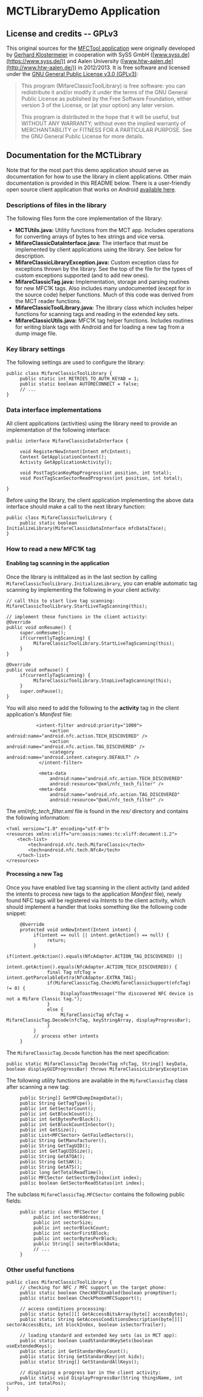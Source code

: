 # MCTLibraryDemo Application

## License and credits -- GPLv3

This original sources for the [MFCTool application](www.icaria.de/mct/) were
originally developed by
[Gerhard Klostermeier](https://github.com/ikarus23) in cooperation with SySS GmbH
([www.syss.de](https://www.syss.de/)) and Aalen
University ([www.htw-aalen.de](http://www.htw-aalen.de/)) in 2012/2013.
It is free software and licensed under the
[GNU General Public License v3.0 (GPLv3)](https://www.gnu.org/licenses/gpl-3.0.txt):

>This program (MifareClassicToolLibrary) is free software: you can redistribute it and/or modify
>it under the terms of the GNU General Public License as published by
>the Free Software Foundation, either version 3 of the License, or
>(at your option) any later version.
>
>This program is distributed in the hope that it will be useful,
>but WITHOUT ANY WARRANTY; without even the implied warranty of
>MERCHANTABILITY or FITNESS FOR A PARTICULAR PURPOSE.  See the
>GNU General Public License for more details.

## Documentation for the MCTLibrary

Note that for the most part this demo application should serve as documentation
for how to use the library in client applications. Other main documentation is
provided in this README below. There is a user-friendly open source
client application that works on Android
[available here](https://github.com/maxieds/MCTLibraryDemo).

### Descriptions of files in the library

The following files form the core implementation of the library:
* **MCTUtils.java:** Utility functions from the MCT app. Includes operations for 
converting arrays of bytes to hex strings and vice versa. 
* **MifareClassicDataInterface.java:** The interface that must be implemented by 
client applications using the library. See below for description. 
* **MifareClassicLibraryException.java:** Custom exception class for exceptions 
thrown by the library. See the top of the file for the types of custom 
exceptions supported (and to add new ones). 
* **MifareClassicTag.java:** Implementation, storage and parsing routines for 
new MFC1K tags. Also includes many undocumented (except for in the source code) 
helper functions. Much of this code was derived from the MCT reader functions.  
* **MifareClassicToolLibrary.java:** The library class which includes helper 
functions for scanning tags and reading in the extended key sets.
* **MifareClassicUtils.java:** MFC1K tag helper functions. Includes routines for 
writing blank tags with Android and for loading a new tag from a dump image file. 

### Key library settings

The following settings are used to configure the library:
```
public class MifareClassicToolLibrary {
     public static int RETRIES_TO_AUTH_KEYAB = 1;
     public static boolean AUTORECONNECT = false;
     // ...
}
```

### Data interface implementations

All client applications (activities) using the library need to provide an 
implementation of the following interface:
```
public interface MifareClassicDataInterface {

     void RegisterNewIntent(Intent mfcIntent);
     Context GetApplicationContext();
     Activity GetApplicationActivity();

     void PostTagScanKeyMapProgress(int position, int total);
     void PostTagScanSectorReadProgress(int position, int total);

}
```
Before using the library, the client application implementing the above data 
interface should make a call to the next library function:
```
public class MifareClassicToolLibrary {
     public static boolean InitializeLibrary(MifareClassicDataInterface mfcDataIface);
}
```

### How to read a new MFC1K tag

#### Enabling tag scanning in the application

Once the library is inititalized as in the last section by calling 
``MifareClassicToolLibrary.InitializeLibrary``, you can enable automatic tag 
scanning by implementing the following in your client activity:
```
// call this to start live tag scanning:
MifareClassicToolLibrary.StartLiveTagScanning(this);

// implement these functions in the client activity:
@Override
public void onResume() {
     super.onResume();
     if(currentlyTagScanning) {
          MifareClassicToolLibrary.StartLiveTagScanning(this);
     }
}

@Override
public void onPause() {
     if(currentlyTagScanning) {
          MifareClassicToolLibrary.StopLiveTagScanning(this);
     }
     super.onPause();
}
```
You will also need to add the following to the **activity** tag in the client application's 
*Manifest* file:
```
           <intent-filter android:priority="1000">
                <action android:name="android.nfc.action.TECH_DISCOVERED" />
                <action android:name="android.nfc.action.TAG_DISCOVERED" />
                <category android:name="android.intent.category.DEFAULT" />
            </intent-filter>

            <meta-data
                android:name="android.nfc.action.TECH_DISCOVERED"
                android:resource="@xml/nfc_tech_filter" />
            <meta-data
                android:name="android.nfc.action.TAG_DISCOVERED"
                android:resource="@xml/nfc_tech_filter" />
```
The *xml/nfc_tech_filter.xml* file is found in the *res/* directory and contains the 
following information:
```
<?xml version="1.0" encoding="utf-8"?>
<resources xmlns:xliff="urn:oasis:names:tc:xliff:document:1.2">
    <tech-list>
        <tech>android.nfc.tech.MifareClassic</tech>
        <tech>android.nfc.tech.NfcA</tech>
    </tech-list>
</resources>
```

#### Processing a new Tag

Once you have enabled live tag scanning in the client activity (and added the intents to 
process new tags to the application *Manifest* file), newly found NFC tags will be registered 
via *Intents* to the client activity, which should implement a handler that looks something 
like the following code snippet:
```
     @Override
     protected void onNewIntent(Intent intent) {
          if(intent == null || intent.getAction() == null) {
               return;
          }
          if(intent.getAction().equals(NfcAdapter.ACTION_TAG_DISCOVERED) ||
             intent.getAction().equals(NfcAdapter.ACTION_TECH_DISCOVERED)) {
               final Tag nfcTag = intent.getParcelableExtra(NfcAdapter.EXTRA_TAG);
               if(MifareClassicTag.CheckMifareClassicSupport(nfcTag) != 0) {
                    DisplayToastMessage("The discovered NFC device is not a Mifare Classic tag.");
               }
               else {
                    MifareClassicTag mfcTag = MifareClassicTag.Decode(nfcTag, keyStringArray, displayProgressBar);
               }
          }
          // process other intents
     }
``` 
The ``MifareClassicTag.Decode`` function has the next specification:
```
public static MifareClassicTag Decode(Tag nfcTag, String[] keyData, boolean displayGUIProgressBar) throws MifareClassicLibraryException
```
The following utility functions are available in the ``MifareClassicTag`` class after scanning 
a new tag:
```
     public String[] GetMFCDumpImageData();
     public String GetTagType();
     public int GetSectorCount();
     public int GetBlockCount();
     public int GetBytesPerBlock();
     public int GetBlockCountInSector();
     public int GetSize();
     public List<MFCSector> GetFailedSectors();
     public String GetManufacturer();
     public String GetTagUID();
     public int GetTagUIDSize();
     public String GetATQA();
     public String GetSAK();
     public String GetATS();
     public long GetTotalReadTime();
     public MFCSector GetSectorByIndex(int index);
     public boolean GetSectorReadStatus(int index);
```
The subclass ``MifareClassicTag.MFCSector`` contains the following public fields:
```
     public static class MFCSector {
          public int sectorAddress;
          public int sectorSize;
          public int sectorBlockCount;
          public int sectorFirstBlock;
          public int sectorBytesPerBlock;
          public String[] sectorBlockData;
          // ...
     }
```

### Other useful functions

```
public class MifareClassicToolLibrary {
     // checking for NFC / MFC support on the target phone:
     public static boolean CheckNFCEnabled(boolean promptUser);
     public static boolean CheckPhoneMFCSupport();
     
     // access conditions processing:
     public static byte[][] GetAccessBitsArray(byte[] accessBytes);
     public static String GetAccessConditionsDescription(byte[][] sectorAccessBits, int blockIndex, boolean isSectorTrailer);
     
     // loading standard and extended key sets (as in MCT app):
     public static boolean LoadStandardKeySets(boolean useExtendedKeys);
     public static int GetStandardKeyCount();
     public static String GetStandardKey(int kidx);
     public static String[] GetStandardAllKeys();
     
     // displaying a progress bar in the client activity:
     public static void DisplayProgressBar(String thingsName, int curPos, int totalPos);
}
```


